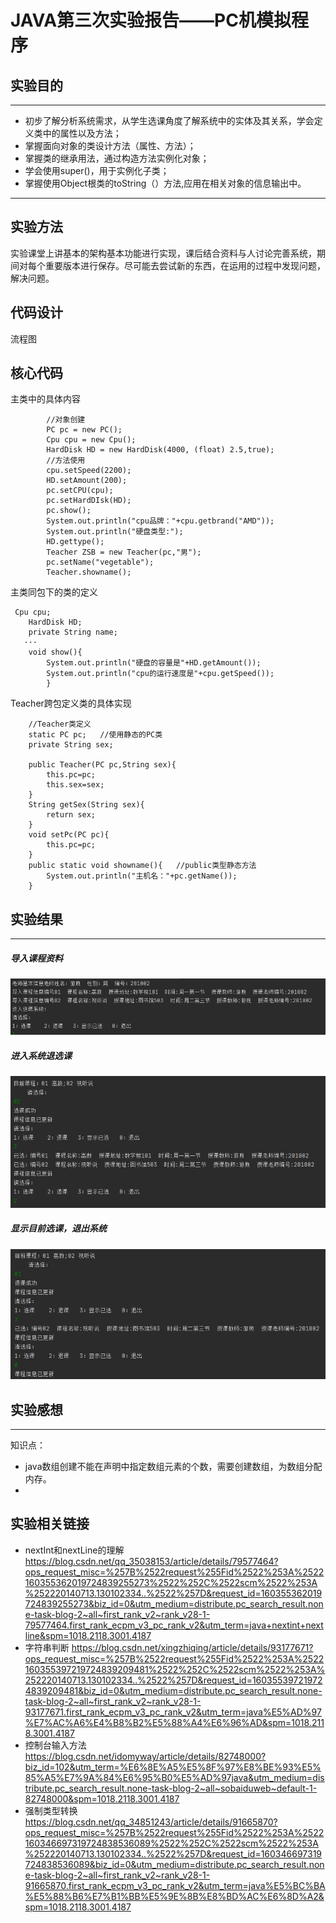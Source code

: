 # JAVA第三次实验报告——PC机模拟程序
## 实验目的
---
* 初步了解分析系统需求，从学生选课角度了解系统中的实体及其关系，学会定义类中的属性以及方法；
* 掌握面向对象的类设计方法（属性、方法）；
* 掌握类的继承用法，通过构造方法实例化对象；
* 学会使用super()，用于实例化子类；
* 掌握使用Object根类的toString（）方法,应用在相关对象的信息输出中。
---
## 实验方法
  实验课堂上讲基本的架构基本功能进行实现，课后结合资料与人讨论完善系统，期间对每个重要版本进行保存。尽可能去尝试新的东西，在运用的过程中发现问题，解决问题。
## 代码设计
  流程图
     
## 核心代码
主类中的具体内容
```
        //对象创建
        PC pc = new PC();
        Cpu cpu = new Cpu();
        HardDisk HD = new HardDisk(4000, (float) 2.5,true);
        //方法使用
        cpu.setSpeed(2200);
        HD.setAmount(200);
        pc.setCPU(cpu);
        pc.setHardDIsk(HD);
        pc.show();
        System.out.println("cpu品牌："+cpu.getbrand("AMD"));
        System.out.println("硬盘类型:");
        HD.gettype();
        Teacher ZSB = new Teacher(pc,"男");
        pc.setName("vegetable");
        Teacher.showname();
```
主类同包下的类的定义
```
 Cpu cpu;
    HardDisk HD;
    private String name;
   ···
    void show(){
        System.out.println("硬盘的容量是"+HD.getAmount());
        System.out.println("cpu的运行速度是"+cpu.getSpeed());
        }
```
Teacher跨包定义类的具体实现
```
    //Teacher类定义
    static PC pc;   //使用静态的PC类
    private String sex;       
    
    public Teacher(PC pc,String sex){
        this.pc=pc;
        this.sex=sex;
    }
    String getSex(String sex){
        return sex;
    }
    void setPc(PC pc){
        this.pc=pc;
    }
    public static void showname(){   //public类型静态方法
        System.out.println("主机名："+pc.getName());
    }
```
## 实验结果
---
##### 导入课程资料
![实验结果截图](实验结果1.png)
##### 进入系统退选课
![实验结果截图](实验结果2.png)
##### 显示目前选课，退出系统
![实验结果截图](实验结果3.png)
## 实验感想
---

知识点：
* java数组创建不能在声明中指定数组元素的个数，需要创建数组，为数组分配内存。
*
## 实验相关链接
* nextInt和nextLine的理解 
https://blog.csdn.net/qq_35038153/article/details/79577464?ops_request_misc=%257B%2522request%255Fid%2522%253A%2522160355362019724839255273%2522%252C%2522scm%2522%253A%252220140713.130102334..%2522%257D&request_id=160355362019724839255273&biz_id=0&utm_medium=distribute.pc_search_result.none-task-blog-2~all~first_rank_v2~rank_v28-1-79577464.first_rank_ecpm_v3_pc_rank_v2&utm_term=java+nextint+nextline&spm=1018.2118.3001.4187
* 字符串判断 
https://blog.csdn.net/xingzhiqing/article/details/93177671?ops_request_misc=%257B%2522request%255Fid%2522%253A%2522160355397219724839209481%2522%252C%2522scm%2522%253A%252220140713.130102334..%2522%257D&request_id=160355397219724839209481&biz_id=0&utm_medium=distribute.pc_search_result.none-task-blog-2~all~first_rank_v2~rank_v28-1-93177671.first_rank_ecpm_v3_pc_rank_v2&utm_term=java%E5%AD%97%E7%AC%A6%E4%B8%B2%E5%88%A4%E6%96%AD&spm=1018.2118.3001.4187
* 控制台输入方法
https://blog.csdn.net/idomyway/article/details/82748000?biz_id=102&utm_term=%E6%8E%A5%E5%8F%97%E8%BE%93%E5%85%A5%E7%9A%84%E6%95%B0%E5%AD%97java&utm_medium=distribute.pc_search_result.none-task-blog-2~all~sobaiduweb~default-1-82748000&spm=1018.2118.3001.4187
* 强制类型转换
https://blog.csdn.net/qq_34851243/article/details/91665870?ops_request_misc=%257B%2522request%255Fid%2522%253A%2522160346697319724838536089%2522%252C%2522scm%2522%253A%252220140713.130102334..%2522%257D&request_id=160346697319724838536089&biz_id=0&utm_medium=distribute.pc_search_result.none-task-blog-2~all~first_rank_v2~rank_v28-1-91665870.first_rank_ecpm_v3_pc_rank_v2&utm_term=java%E5%BC%BA%E5%88%B6%E7%B1%BB%E5%9E%8B%E8%BD%AC%E6%8D%A2&spm=1018.2118.3001.4187
